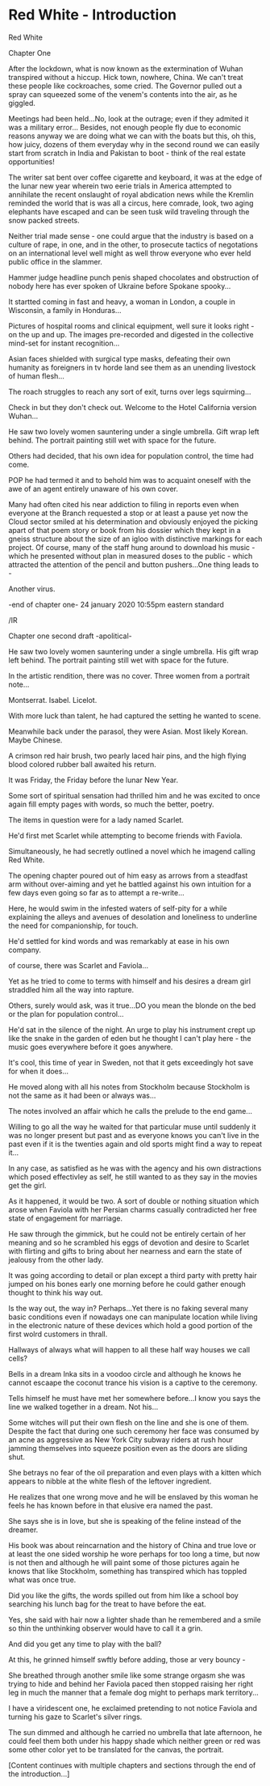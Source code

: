 # Red White - Introduction

Red White

Chapter One

After the  lockdown, what is now known as the extermination of Wuhan transpired without a hiccup. Hick town, nowhere, China. We can't treat these people like cockroaches, some cried. The Governor pulled out a spray can squeezed some of the venem's contents into the air, as he giggled. 

Meetings had been held...No, look at the outrage; even if they admited it was a military error... Besides, not enough people fly due to economic reasons anyway we are doing what we can with the boats but this, oh this, how juicy, dozens of them everyday why in the second round we can easily start from scratch in India and Pakistan to boot - think of the real estate opportunities!

The writer sat bent over coffee cigarette and keyboard, it was at the edge of the lunar new year wherein two eerie trials in America attempted to annihilate the recent onslaught of royal abdication news while the Kremlin reminded the world that is was all a circus, here comrade, look, two aging elephants have escaped and can be seen tusk wild traveling through the snow packed streets.

Neither trial made sense - one could argue that the industry is based on a culture of rape, in one, and in the other, to prosecute tactics of negotations on an international level well might as well throw everyone who ever held public office in the slammer. 

Hammer judge headline punch penis shaped chocolates and obstruction of nobody here has ever spoken of Ukraine before Spokane spooky...

It startted coming in fast and heavy, a woman in London, a couple in Wisconsin, a family in Honduras...

Pictures of hospital rooms and clinical equipment, well sure it looks right - on the up and up. The images pre-recorded and digested in the collective mind-set for instant recognition...

Asian faces shielded with surgical type masks, defeating their own humanity as foreigners in tv horde land  see them as an unending livestock of human flesh...

The roach struggles to reach any sort of exit, turns over legs squirming...

Check in but they don't check out. Welcome to the Hotel California version Wuhan...

He saw two lovely women sauntering under a single umbrella. Gift wrap left behind. The portrait painting still wet with space for the future. 

Others had decided, that his own idea for population control, the time had come. 

POP he had termed it and to behold him was to acquaint oneself with the awe of an agent entirely unaware of his own cover. 

Many had often cited his near addiction to filing in reports even when everyone at the Branch requested a stop or at least a pause yet now the Cloud sector smiled at his determination and obviously enjoyed the picking apart of that poem story or book from his dossier which they kept in a gneiss structure about the size of an igloo with distinctive markings for each project. Of course, many of the staff hung around to download his music -which he presented without plan in measured doses to the public - which attracted the attention of the pencil and button pushers...One thing leads to -

Another virus. 

-end of chapter one- 24 january 2020 10:55pm eastern standard

/IR

Chapter one second draft -apolitical-

He saw two lovely women sauntering under a single umbrella. His gift wrap left behind. The portrait painting still wet with space for the future. 

In the artistic rendition, there was no cover. Three women from a portrait note...

Montserrat. Isabel. Licelot. 

With more luck than talent, he had captured the setting he wanted to scene. 

Meanwhile back under the parasol, they were Asian. Most likely Korean. Maybe Chinese. 

A crimson red hair brush, two pearly laced hair pins, and the high flying blood colored rubber ball awaited his return.

It was Friday, the Friday before the lunar New Year. 

Some sort of spiritual sensation had thrilled him and he was excited to once again fill empty pages with words, so much the better, poetry.

The items in question were for a lady named Scarlet.

He'd first met Scarlet while attempting to become friends with Faviola.

Simultaneously, he had secretly outlined a novel which he imagend calling Red White.

The opening chapter poured out of him easy as arrows from a steadfast arm without over-aiming and yet he battled against his own intuition for a few days even going so far as to attempt a re-write...

Here, he would swim in the infested waters of self-pity for a while explaining the alleys and avenues of desolation and loneliness to underline the need for companionship, for touch. 

He'd settled for kind words and was remarkably at ease in his own company. 

of course, there was Scarlet and Faviola...

Yet as he tried to come to terms with himself and his desires a dream girl straddled him all the way into rapture. 

Others, surely would ask, was it true...DO you mean the blonde on the bed or the plan for population control...

He'd sat in the silence of the night. An urge to play his instrument crept up like the snake in the garden of eden but he thought I can't play here - the music goes everywhere before it goes anywhere.

It's cool, this time of year in Sweden, not that it gets exceedingly hot save for when it does...

He moved along with all his notes from Stockholm because Stockholm is not the same as it had been or always was...

The notes involved an affair which he calls the prelude to the end game...

Willing to go all the way he waited for that particular muse until suddenly it was no longer present but past and as everyone knows you can't live in the past even if it is the twenties again and old sports might find a way to repeat it...

In any case, as satisfied as he was with the agency and his own distractions which posed effectivley as self, he still wanted to as they say in the movies get the girl. 

As it happened, it would be two. A sort of double or nothing situation which arose when Faviola with her Persian charms casually contradicted her free state of engagement for marriage. 

He saw through the gimmick, but he could not be entirely certain of her meaning and so he scrambled his eggs of devotion and desire to Scarlet with flirting and gifts to bring about her nearness and earn the state of jealousy from the other lady. 

It was going according to detail or plan except a third party with pretty hair jumped on his bones early one morning before he could gather enough thought to think his way out. 

Is the way out, the way in? Perhaps...Yet there is no faking several many basic conditions even if nowadays one can manipulate location while living in the electronic nature of these devices which hold a good portion of the first wolrd customers in thrall. 

Hallways of always what will happen to all these half way houses we call cells?

Bells in a dream Inka sits in a voodoo circle and although he knows he cannot escaape the coconut trance his vision is a captive to the ceremony. 

Tells himself he must have met her somewhere before...I know you says the line we walked together in a dream. Not his...

Some witches will put their own flesh on the line and she is one of them. Despite the fact that during one such ceremony her face was consumed by an acne as aggressive as New York City subway riders at rush hour jamming themselves into squeeze position even as the doors are sliding shut.

She betrays no fear of the oil preparation and even plays with a kitten which appears to nibble at the white flesh of the leftover ingredient. 

He realizes that one wrong move and he will be enslaved by this woman he feels he has known before in that elusive era named the past.

She says she is in love, but she is speaking of the feline instead of the dreamer. 

His book was about reincarnation and the history of China and true love or at least the one sided worship he wore perhaps for too long a time, but now is not then and although he will paint some of those pictures again he knows that like Stockholm, something has transpired which has toppled what was once true. 

Did you like the gifts, the words spilled out from him like a school boy searching his lunch bag for the treat to have before the eat.

Yes, she said with hair now a lighter shade than he remembered and a smile so thin the unthinking observer would have to call it a grin.

And did you get any time to play with the ball?

At this, he grinned himself swftly before adding, those ar very bouncy -

She breathed through another smile like some strange orgasm she was trying to hide and behind her Faviola paced then stopped raising her right leg in much the manner that a female dog might to perhaps mark territory...

I have a viridescent one, he exclaimed pretending to not notice Faviola and turning his gaze to Scarlet's silver rings. 

The sun dimmed and although he carried no umbrella that late afternoon, he could feel them both under his happy shade which neither green or red was some other color yet to be translated for the canvas, the portrait.

[Content continues with multiple chapters and sections through the end of the introduction...]